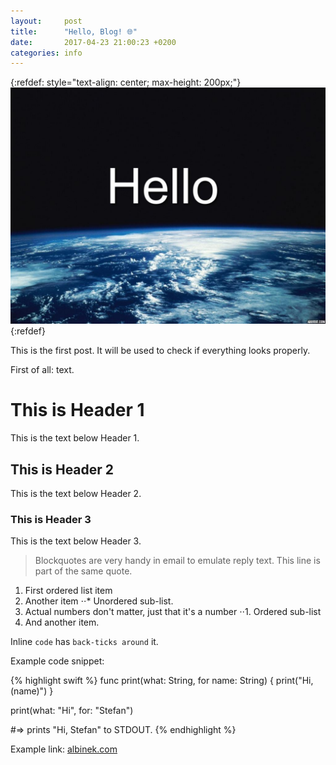 ```yaml
---
layout:     post
title:      "Hello, Blog! 🌐"
date:       2017-04-23 21:00:23 +0200
categories: info
---
```

{:refdef: style="text-align: center; max-height: 200px;"}
![Hello!](/assets/img/post/hello-blog-0.jpg)
{:refdef}

This is the first post. It will be used to check if everything looks properly.

First of all: text.

# This is Header 1
This is the text below Header 1.

## This is Header 2
This is the text below Header 2.

### This is Header 3
This is the text below Header 3.

> Blockquotes are very handy in email to emulate reply text.
> This line is part of the same quote.

1. First ordered list item
2. Another item
⋅⋅* Unordered sub-list.
1. Actual numbers don't matter, just that it's a number
⋅⋅1. Ordered sub-list
4. And another item.

Inline `code` has `back-ticks around` it.

Example code snippet:

{% highlight swift %}
func print(what: String, for name: String) {
  print("Hi, \(name)")
}

print(what: "Hi", for: "Stefan")

#=> prints "Hi, Stefan" to STDOUT.
{% endhighlight %}

Example link: [albinek.com][albinekcom]

[albinekcom]: http://albinek.com
